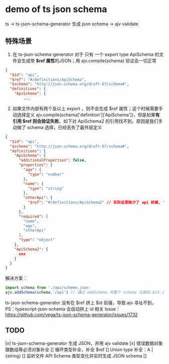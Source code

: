 # demo of ts json schema

ts -> ts-json-schema-generator 生成 json schema -> ajv validate

## 特殊场景

1. 在 ts-json-schema-generator 对于 只有 一个 export type ApiSchema 的文件会生成带 **$ref 属性**的JSON；用 ajv.compile(schema) 验证会一切正常
```json
{
  "$id": "api",
  "$ref": "#/definitions/ApiSchema",
  "$schema": "http://json-schema.org/draft-07/schema#",
  "definitions": {
    "ApiSchema": {
        ...
```

2. 如果文件内部有两个及以上 export ，则不会生成 $ref 属性；这个时候需要手动选择定义 ajv.compile(schema['definition']['ApiSchema'])，但是如果**有引用 $ref 则会验证失败**，如下对 ApiSchema2 的引用找不到，原因是我们手动做了 schema 选择，已经丢失了最外层定义
```json
{
  "$id": "api",
  "$schema": "http://json-schema.org/draft-07/schema#",
  "definitions": {
    "ApiSchema": {
      "additionalProperties": false,
      "properties": {
        "age": {
          "type": "number"
        },
        "name": {
          "type": "string"
        },
        "otherApi": {
          "$ref": "#/definitions/ApiSchema2" // 实际这里缺少了 api 前缀, "$ref": "api#/definitions/ApiSchema2"，看起来是 ts-json-schema-generator 的 BUG ？
        }
      },
      "required": [
        "name",
        "age",
        "otherApi"
      ],
      "type": "object"
    },
    "ApiSchema2": {
      xxx
    }
  }
}
```
解决方案：

```ts
import schema from './api/scheme.json'
ajv.addSchema(schema,'/api') // 通过 addSchema 将整个 schema 注册到 $id 上
```
ts-json-schema-generator 没有在 $ref 拼上 $id 前缀，导致 ajv 寻址不到，PS：typescript-json-schema 会自动拼上 id
相关 Issue：https://github.com/vega/ts-json-schema-generator/issues/1732
## TODO 

[x] ts-json-schema-generator 生成 JSON，并用 ajv validate
[x] 错误数据对象跟数组等必须对象补全
[] 循环类型补全，补全 $ref
[] Union type 补全：A | {string}
[] 监听文件 API Schema 类型变化并实时生成 JSON schema 
[] 